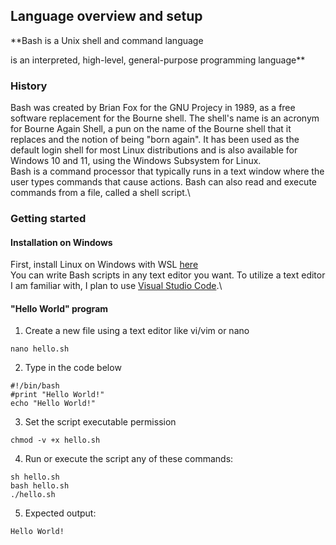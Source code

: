 
## Language overview and setup
**Bash is a Unix shell and command language

 is an interpreted, high-level, general-purpose programming language**
### History


Bash was created by Brian Fox for the GNU Projecy in 1989, as a free software replacement for the Bourne shell. The shell's name is an acronym for Bourne Again Shell, a pun on the name of the Bourne shell that it replaces and the notion of being "born again". It has been used as the default login shell for most Linux distributions and is also available for Windows 10 and 11, using the Windows Subsystem for Linux.\
Bash is a command processor that typically runs in a text window where the user types commands that cause actions. Bash can also read and execute commands from a file, called a shell script.\
### Getting started
#### Installation on Windows
First, install Linux on Windows with WSL [here](https://learn.microsoft.com/en-us/windows/wsl/install)\
You can write Bash scripts in any text editor you want. To utilize a text editor I am familiar with, I plan to use [Visual Studio Code](https://code.visualstudio.com/).\

#### "Hello World" program
1. Create a new file using a text editor like vi/vim or nano
```
nano hello.sh
```
2. Type in the code below
```
#!/bin/bash
#print "Hello World!"
echo "Hello World!"
```
3. Set the script executable permission
```
chmod -v +x hello.sh
```
4. Run or execute the script any of these commands:
```
sh hello.sh
bash hello.sh
./hello.sh
```
5. Expected output:
```
Hello World!
```
